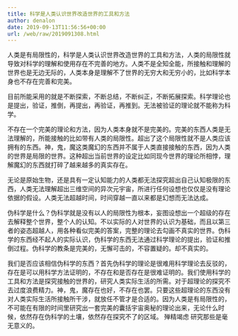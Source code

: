 ```yaml
---
title: 科学是人类认识世界改造世界的工具和方法
author: denalon
date: 2019-09-13T11:56:56+00:00
url: /web/raw/2019091308.html
---
```



人类是有局限性的，科学是人类认识世界改造世界的工具和方法，人类的局限性就导致对科学的理解和使用存在不完善的地方。人类不是全知全能，所接触和理解的世界也是无边无际的，人类本身是理解不了世界的无穷大和无穷小的，比如科学本身也不存在完善和完美。

目前所能采用的就是不断探索，不断总结，不断纠正，不断拓展探索。科学理论也是提出，验证，推倒，再提出，再验证，再推到。无法被验证的理论就不能称为科学。

不存在一个完美的理论和方法，因为人类本身就不是完美的。完美的东西人类是无法理解的，所能接触的比如带有人类的局限性。超出了这个局限性就不是人类应该拥有的东西。神，鬼，魔这类魔幻的东西并不属于人类直接接触的东西，因为人类的世界是局限的世界。这种超出当前世界的设定比如同现今世界的理论所相悖，理解魔幻的东西就打碎了越来越多的真实存在。

无论是原始生物，还是具有一定认知能力的人类都无法探究超出自己认知极限的东西，人类无法理解超出三维空间的异次元宇宙，所进行任何设想也仅仅是没有理论依据的假设。人类无法超越时间，时间穿越一直以来都是幻想而无法达成。

伪科学是什么？伪科学就是没有以人的局限性为根本，妄图设想出一个超级的存在去解释整个世界，整个人的认知。不以实际的人对世界的认识为基础，而且以第三者的姿态超越人，用各种看似完美的答案，完整的理论去勾画不真实的世界。伪科学的东西经不起人的实际认识，伪科学的东西无法通过科学理论的提出，验证和推倒过程。伪科学的教条是完美的，无懈可击的，不容置疑的。却不真实的。

我们是否应该相信伪科学的东西？首先伪科学的理论是很难用科学理论去反驳的，存在是可以用科学方法证明的，不存在和是否存在是很难证明的。我们使用科学的工具和方法是探究接触的世界的，研究人类实际生活的所需。对于超理论的探究不去过度浪费精力。神，鬼，魔存在也好，不存在也罢。只要这些超理论的东西没有对人类实际生活所接触所干涉，就放任不管才是合适的。因为人类是有局限性的，不可能在有限的时间里研究出一套完美的囊括宇宙奥秘的理论出来，无论什么时候，依然存在伪科学的土壤，依然存在探究不了的区域。 殚精竭虑 研究那些是毫无意义的。